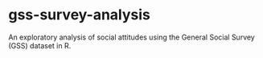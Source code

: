 # gss-survey-analysis
An exploratory analysis of social attitudes using the General Social Survey (GSS) dataset in R.
